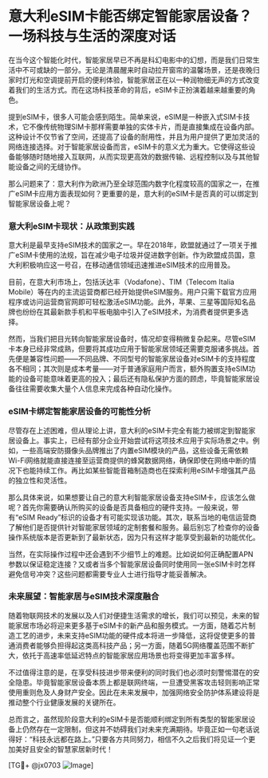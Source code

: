 # 意大利eSIM卡能否绑定智能家居设备？一场科技与生活的深度对话

在当今这个智能化时代，智能家居早已不再是科幻电影中的幻想，而是我们日常生活中不可或缺的一部分。无论是清晨醒来时自动拉开窗帘的温馨场景，还是夜晚归家时灯光和空调提前开启的便利体验，智能家居正在以一种润物细无声的方式改变着我们的生活方式。而在这场科技革命的背后，eSIM卡正扮演着越来越重要的角色。

提到eSIM卡，很多人可能会感到陌生。简单来说，eSIM是一种嵌入式SIM卡技术，它不像传统物理SIM卡那样需要单独的实体卡片，而是直接集成在设备内部。这种设计不仅节省了空间，还提高了设备的耐用性，并且为用户提供了更加灵活的网络连接选择。对于智能家居设备而言，eSIM卡的意义尤为重大。它使得这些设备能够随时随地接入互联网，从而实现更高效的数据传输、远程控制以及与其他智能设备之间的无缝协作。

那么问题来了：意大利作为欧洲乃至全球范围内数字化程度较高的国家之一，在推广eSIM卡应用方面表现如何？更重要的是，意大利的eSIM卡是否真的可以绑定到智能家居设备上呢？

### 意大利eSIM卡现状：从政策到实践

意大利是最早支持eSIM技术的国家之一。早在2018年，欧盟就通过了一项关于推广eSIM卡使用的法规，旨在减少电子垃圾并促进数字创新。作为欧盟成员国，意大利积极响应这一号召，在移动通信领域迅速推进eSIM技术的应用普及。

目前，在意大利市场上，包括沃达丰（Vodafone）、TIM（Telecom Italia Mobile）等在内的主流运营商都已经开始提供eSIM服务。用户只需下载官方应用程序或访问运营商官网即可轻松激活eSIM功能。此外，苹果、三星等国际知名品牌也纷纷在其最新款手机和平板电脑中引入了eSIM技术，为消费者提供更多选择。

然而，当我们把目光转向智能家居设备时，情况却变得稍微复杂起来。尽管eSIM卡本身已经非常成熟，但要将其成功应用于智能家居领域还需要克服诸多挑战。首先便是兼容性问题——不同品牌、不同型号的智能家居设备对eSIM卡的支持程度各不相同；其次则是成本考量——对于普通家庭用户而言，额外购置支持eSIM功能的设备可能意味着更高的投入；最后还有隐私保护方面的顾虑，毕竟智能家居设备往往需要收集大量个人信息来完成各种自动化操作。

### eSIM卡绑定智能家居设备的可能性分析

尽管存在上述困难，但从理论上讲，意大利的eSIM卡完全有能力被绑定到智能家居设备上。事实上，已经有部分企业开始尝试将这项技术应用于实际场景之中。例如，一些高端安防摄像头品牌推出了内置eSIM模块的产品，这些设备无需依赖Wi-Fi网络就能直接连接至运营商提供的蜂窝数据网络，确保即使在网络中断的情况下也能持续工作。再比如某些智能音箱制造商也在探索利用eSIM卡增强其产品的独立性和灵活性。

那么具体来说，如果想要让自己的意大利智能家居设备支持eSIM卡，应该怎么做呢？首先你需要确认所购买的设备是否具备相应的硬件支持。一般来说，带有“eSIM Ready”标识的设备才有可能实现该功能。其次，联系当地的电信运营商了解他们是否提供针对智能家居领域的定制套餐和服务。最后别忘了检查你的设备操作系统版本是否更新到了最新状态，因为只有这样才能享受到最新的功能优化。

当然，在实际操作过程中还会遇到不少细节上的难题。比如说如何正确配置APN参数以保证稳定连接？又或者当多个智能家居设备同时使用同一张eSIM卡时怎样避免信号冲突？这些问题都需要专业人士进行指导才能妥善解决。

### 未来展望：智能家居与eSIM技术深度融合

随着物联网技术的发展以及人们对便捷生活需求的增长，我们可以预见，未来的智能家居市场必将迎来更多基于eSIM卡的新产品和服务模式。一方面，随着芯片制造工艺的进步，未来支持eSIM功能的硬件成本将进一步降低，这将促使更多的普通消费者能够负担得起这类高科技产品；另一方面，随着5G网络覆盖范围不断扩大，依托于高速率低延迟特点的智能家居应用场景也将变得更加丰富多样。

不过值得注意的是，在享受科技进步带来便利的同时我们也必须时刻警惕潜在的安全隐患。毕竟智能家居设备本质上都是联网终端，一旦遭受黑客攻击轻则影响正常使用重则危及人身财产安全。因此在未来发展中，加强网络安全防护体系建设将是推动整个行业健康发展的关键所在。

总而言之，虽然现阶段意大利的eSIM卡是否能顺利绑定到所有类型的智能家居设备上仍然存在一定限制，但这并不妨碍我们对未来充满期待。毕竟正如一句老话说得好：“科技永远都在路上。”只要各方共同努力，相信不久之后我们将见证一个更加美好且安全的智慧家居新时代！

[TG💪+ @jx0703 ![Image](https://github.com/user-attachments/assets/dbca1d08-cadb-493c-b0ec-ad6f7a83f270)]